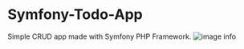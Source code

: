 # Symfony-Todo-App
Simple CRUD app made with Symfony PHP Framework.
![image info](./iamges/todo1.png)
